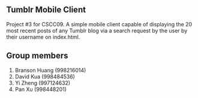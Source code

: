 ## Tumblr Mobile Client

Project #3 for CSCC09. A simple mobile client capable of displaying the 20 most recent posts of any Tumblr blog via a search request by the user by their username on index.html.

## Group members

1. Branson Huang (998216014)
2. David Kua (998484536)
3. Yi Zheng (997124632)
4. Pan Xu (998448201)

